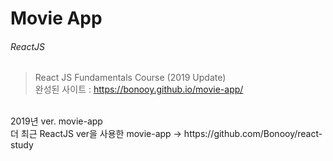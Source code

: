 # Movie App 
###### ReactJS

>React JS Fundamentals Course (2019 Update)<br>
>완성된 사이트 : https://bonooy.github.io/movie-app/
<br>
2019년 ver. movie-app
<br>
더 최근 ReactJS ver을 사용한 movie-app -> https://github.com/Bonooy/react-study 
